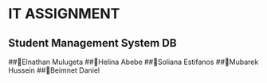 # IT ASSIGNMENT
## Student Management System DB
##:star2:Elnathan Mulugeta
##:star2:Helina Abebe
##:star2:Soliana Estifanos
##:star2:Mubarek Hussein
##:star2:Beimnet Daniel
